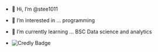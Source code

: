 - 👋 Hi, I’m @stee1011
- 👀 I’m interested in ... programming
- 🌱 I’m currently learning ... BSC Data science and analytics


- ![Credly Badge](https://credly.com/badges/f81ae855-0320-4fb4-a31a-d61ef560f39d/public_url)


<!---
stee1011/stee1011 is a ✨ special ✨ repository because its `README.md` (this file) appears on your GitHub profile.
You can click the Preview link to take a look at your changes.
--->
